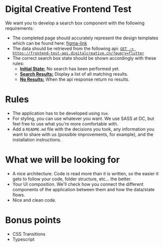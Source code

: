 # Digital Creative Frontend Test

We want you to develop a search box component with the following requirements:

- The completed page should accurately represent the design templates which can be found here: [figma-link](figma-link)
- The data should be retrieved from the following api: [`GET -> https://frontend-test-api.digitalcreative.cn/?query=flutter`](https://frontend-test-api.digitalcreative.cn/?query=flutter)
- The correct search box state should be shown accordingly with these rules:
    - [**Initial State:**](./assets/examples/initial-state.png) No search has been performed yet. 
    - [**Search Results:**](./assets/examples/search-results-state.png) Display a list of all matching results. 
    - [**No Results:**](./assets/examples/no-results-state.png) When the api response return no results.

# Rules

- The application has to be developed using `Vue`.
- For styling, you can use whatever you want. We use SASS at DC, but feel free to use what you're more comfortable with.
- Add a `README.md` file with the decisions you took, any information you want to share with us (possible improvements, for example), and the installation instructions.

# What we will be looking for

- A nice architecture. Code is read more than it is written, so the easier it gets to follow your code, folder structure, etc... the better.
- Your UI composition. We'll check how you connect the different components of the application between them and how the data/state flows.
- Nice and clean code.

# Bonus points

- CSS Transitions
- Typescript
